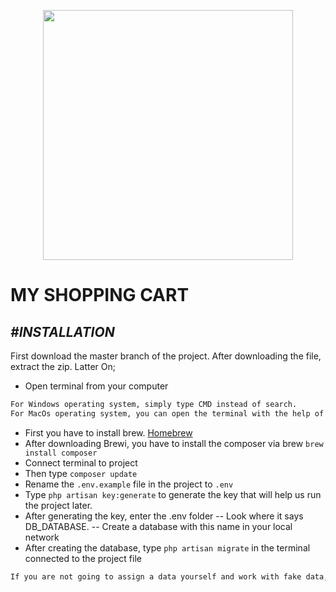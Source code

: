 <p align="center"><a href="https://laravel.com" target="_blank"><img src="https://raw.githubusercontent.com/laravel/art/master/logo-lockup/5%20SVG/2%20CMYK/1%20Full%20Color/laravel-logolockup-cmyk-red.svg" width="400"></a></p>

# MY SHOPPING CART

## _#INSTALLATION_

First download the master branch of the project.
After downloading the file, extract the zip.
Latter On;
- Open terminal from your computer
```sh
For Windows operating system, simply type CMD instead of search.
For MacOs operating system, you can open the terminal with the help of finder.
```
- First you have to install brew. [Homebrew](https://brew.sh/index_tr)
- After downloading Brewi, you have to install the composer via brew `brew install composer`
- Connect terminal to project
- Then type `composer update`
- Rename the `.env.example` file in the project to `.env`
- Type `php artisan key:generate` to generate the key that will help us run the project later.
- After generating the key, enter the .env folder
-- Look where it says DB_DATABASE.
-- Create a database with this name in your local network
- After creating the database, type `php artisan migrate` in the terminal connected to the project file
```sh
If you are not going to assign a data yourself and work with fake data, you can type `php artisan migrate:fresh --seed` in the terminal.
```
